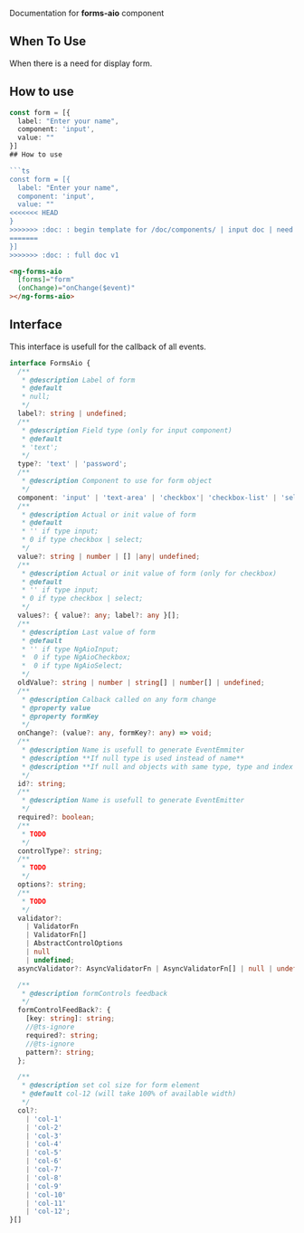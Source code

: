 Documentation for **forms-aio** component

## When To Use

When there is a need for display form.

## How to use

```ts
const form = [{
  label: "Enter your name",
  component: 'input',
  value: ""
}]
## How to use

```ts
const form = [{
  label: "Enter your name",
  component: 'input',
  value: ""
<<<<<<< HEAD
}
>>>>>>> :doc: : begin template for /doc/components/ | input doc | need to review import of components
=======
}]
>>>>>>> :doc: : full doc v1
```

```html
<ng-forms-aio
  [forms]="form"
  (onChange)="onChange($event)"
></ng-forms-aio>
```

## Interface

This interface is usefull for the callback of all events.

```ts
interface FormsAio {
  /**
   * @description Label of form
   * @default
   * null;
   */
  label?: string | undefined;
  /**
   * @description Field type (only for input component)
   * @default
   * 'text';
   */
  type?: 'text' | 'password';
  /**
   * @description Component to use for form object
   */
  component: 'input' | 'text-area' | 'checkbox'| 'checkbox-list' | 'select';
  /**
   * @description Actual or init value of form
   * @default
   * '' if type input;
   * 0 if type checkbox | select;
   */
  value?: string | number | [] |any| undefined;
  /**
   * @description Actual or init value of form (only for checkbox)
   * @default
   * '' if type input;
   * 0 if type checkbox | select;
   */
  values?: { value?: any; label?: any }[];
  /**
   * @description Last value of form
   * @default
   * '' if type NgAioInput;
   *  0 if type NgAioCheckbox;
   *  0 if type NgAioSelect;
   */
  oldValue?: string | number | string[] | number[] | undefined;
  /**
   * @description Calback called on any form change
   * @property value
   * @property formKey
   */
  onChange?: (value?: any, formKey?: any) => void;
  /**
   * @description Name is usefull to generate EventEmmiter
   * @description **If null type is used instead of name**
   * @description **If null and objects with same type, type and index is used**
   */
  id?: string;
  /**
   * @description Name is usefull to generate EventEmitter
   */
  required?: boolean;
  /**
   * TODO
   */
  controlType?: string;
  /**
   * TODO
   */
  options?: string;
  /**
   * TODO
   */
  validator?:
    | ValidatorFn
    | ValidatorFn[]
    | AbstractControlOptions
    | null
    | undefined;
  asyncValidator?: AsyncValidatorFn | AsyncValidatorFn[] | null | undefined;

  /**
   * @description formControls feedback
   */
  formControlFeedBack?: {
    [key: string]: string;
    //@ts-ignore
    required?: string;
    //@ts-ignore
    pattern?: string;
  };

  /**
   * @description set col size for form element
   * @default col-12 (will take 100% of available width)
   */
  col?:
    | 'col-1'
    | 'col-2'
    | 'col-3'
    | 'col-4'
    | 'col-5'
    | 'col-6'
    | 'col-7'
    | 'col-8'
    | 'col-9'
    | 'col-10'
    | 'col-11'
    | 'col-12';
}[]
```
